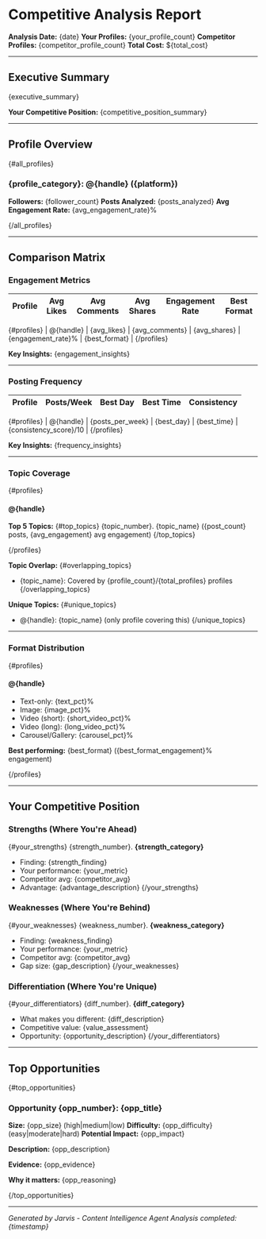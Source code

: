# Competitive Analysis Report

**Analysis Date:** {date}
**Your Profiles:** {your_profile_count}
**Competitor Profiles:** {competitor_profile_count}
**Total Cost:** ${total_cost}

---

## Executive Summary

{executive_summary}

**Your Competitive Position:** {competitive_position_summary}

---

## Profile Overview

{#all_profiles}

### {profile_category}: @{handle} ({platform})

**Followers:** {follower_count}
**Posts Analyzed:** {posts_analyzed}
**Avg Engagement Rate:** {avg_engagement_rate}%

{/all_profiles}

---

## Comparison Matrix

### Engagement Metrics

| Profile | Avg Likes | Avg Comments | Avg Shares | Engagement Rate | Best Format |
| ------- | --------- | ------------ | ---------- | --------------- | ----------- |

{#profiles}
| @{handle} | {avg_likes} | {avg_comments} | {avg_shares} | {engagement_rate}% | {best_format} |
{/profiles}

**Key Insights:**
{engagement_insights}

---

### Posting Frequency

| Profile | Posts/Week | Best Day | Best Time | Consistency |
| ------- | ---------- | -------- | --------- | ----------- |

{#profiles}
| @{handle} | {posts_per_week} | {best_day} | {best_time} | {consistency_score}/10 |
{/profiles}

**Key Insights:**
{frequency_insights}

---

### Topic Coverage

{#profiles}

#### @{handle}

**Top 5 Topics:**
{#top_topics}
{topic_number}. {topic_name} ({post_count} posts, {avg_engagement} avg engagement)
{/top_topics}

{/profiles}

**Topic Overlap:**
{#overlapping_topics}

- {topic_name}: Covered by {profile_count}/{total_profiles} profiles
  {/overlapping_topics}

**Unique Topics:**
{#unique_topics}

- @{handle}: {topic_name} (only profile covering this)
  {/unique_topics}

---

### Format Distribution

{#profiles}

#### @{handle}

- Text-only: {text_pct}%
- Image: {image_pct}%
- Video (short): {short_video_pct}%
- Video (long): {long_video_pct}%
- Carousel/Gallery: {carousel_pct}%

**Best performing:** {best_format} ({best_format_engagement}% engagement)

{/profiles}

---

## Your Competitive Position

### Strengths (Where You're Ahead)

{#your_strengths}
{strength_number}. **{strength_category}**

- Finding: {strength_finding}
- Your performance: {your_metric}
- Competitor avg: {competitor_avg}
- Advantage: {advantage_description}
  {/your_strengths}

### Weaknesses (Where You're Behind)

{#your_weaknesses}
{weakness_number}. **{weakness_category}**

- Finding: {weakness_finding}
- Your performance: {your_metric}
- Competitor avg: {competitor_avg}
- Gap size: {gap_description}
  {/your_weaknesses}

### Differentiation (Where You're Unique)

{#your_differentiators}
{diff_number}. **{diff_category}**

- What makes you different: {diff_description}
- Competitive value: {value_assessment}
- Opportunity: {opportunity_description}
  {/your_differentiators}

---

## Top Opportunities

{#top_opportunities}

### Opportunity {opp_number}: {opp_title}

**Size:** {opp_size} (high|medium|low)
**Difficulty:** {opp_difficulty} (easy|moderate|hard)
**Potential Impact:** {opp_impact}

**Description:**
{opp_description}

**Evidence:**
{opp_evidence}

**Why it matters:**
{opp_reasoning}

{/top_opportunities}

---

_Generated by Jarvis - Content Intelligence Agent_
_Analysis completed: {timestamp}_
